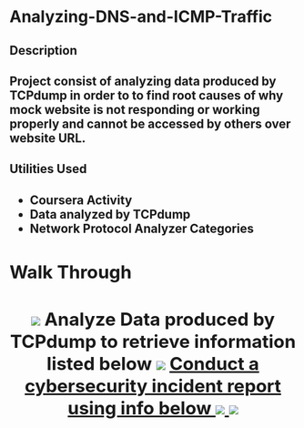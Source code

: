 # Analyzing-DNS-and-ICMP-Traffic
<h2> Description <h2>
Project consist of analyzing data produced by TCPdump in order to to find root causes of why mock website is not responding or working properly and cannot be accessed by others over website URL.

<h2> Utilities Used <h2>
  
- <b> Coursera Activity<b>
- <b> Data analyzed by TCPdump<b>
- <b> Network Protocol Analyzer Categories<b>

<h2>Walk Through<h2>
<p align="center">
<img src="https://imgur.com/iqJKhPY.png">
<b/>
<b>Analyze Data produced by TCPdump to retrieve information listed below</b>
</b>
  <img src="https://imgur.com/fGTjMtD.png">
<b/>
<a href="https://docs.google.com/document/d/1edOkS_xAWLghcEaa12MXryiynF-agSThGdBh0G9CeL8/edit"</b>Conduct a cybersecurity incident report using info below <b>
<img src="https://imgur.com/FGCyHFo.png">
<b/>
<img src="https://imgur.com/tTGDtvv.png">
